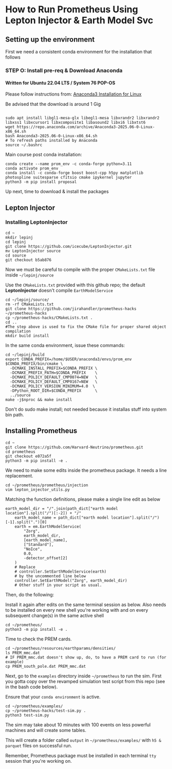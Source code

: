 # How to Run Prometheus Using Lepton Injector & Earth Model Svc

## Setting up the environment

First we need a consistent conda environment for the installation that follows

### STEP O: Install pre-req \& Download Anaconda

#### Written for Ubuntu 22.04 LTS / System 76 POP-OS

Please follow instructions from: [Anaconda3 Installation for Linux](https://www.anaconda.com/docs/getting-started/anaconda/install#macos-linux-installation:navigator-dependencies)

Be advised that the download is around 1 Gig

```bash=

sudo apt install libgl1-mesa-glx libegl1-mesa libxrandr2 libxrandr2 libxss1 libxcursor1 libxcomposite1 libasound2 libxi6 libxtst6
wget https://repo.anaconda.com/archive/Anaconda3-2025.06-0-Linux-x86_64.sh
bash Anaconda3-2025.06-0-Linux-x86_64.sh
# To refresh paths installed by Anaconda
source ~/.bashrc
```

Main course post conda installation:

```bash=
conda create --name prom_env -c conda-forge python=3.11
conda activate prom_env
conda install -c conda-forge boost boost-cpp h5py matplotlib photospline suitesparse cfitsio cmake ipykernel jupyter
python3 -m pip install proposal
```
Up next, time to download & install the packages

## Lepton Injector

### Installing LeptonInjector

```bash=
cd ~
mkdir lepinj
cd lepinj
git clone https://github.com/icecube/LeptonInjector.git
mv LeptonInjector source
cd source
git checkout b5ab876
```

Now we must be careful to compile with the proper `CMakeLists.txt` file inside
`~/lepinj/source`

Use the `CMakeLists.txt` provided with this github repo; the default **LeptonInjector** doesn't compile `EarthModelService`

```bash=
cd ~/lepinj/source/
rm -rf CMakeLists.txt
git clone https://github.com/jirahandler/prometheus-hacks ~/prometheus-hacks
cp ~/prometheus-hacks/CMakeLists.txt .
cd ..
#The step above is used to fix the CMake file for proper shared object compilation
mkdir build install
```

In the same conda environment, issue these commands:

```bash=
cd ~/lepinj/build
export CONDA_PREFIX=/home/$USER/anaconda3/envs/prom_env
$CONDA_PREFIX/bin/cmake \
  -DCMAKE_INSTALL_PREFIX=$CONDA_PREFIX \
  -DCMAKE_PREFIX_PATH=$CONDA_PREFIX    \
  -DCMAKE_POLICY_DEFAULT_CMP0074=NEW   \
  -DCMAKE_POLICY_DEFAULT_CMP0167=NEW   \
  -DCMAKE_POLICY_VERSION_MINIMUM=4.0  \
  -DPython_ROOT_DIR=$CONDA_PREFIX      \
  ../source
make -j$nproc && make install
```
Don't do sudo make install; not needed because it installas stuff into system bin path.

## Installing Prometheus

```bash=
cd ~
git clone https://github.com/Harvard-Neutrino/prometheus.git
cd prometheus
git checkout e072a5f
python3 -m pip install -e .
```
We need to make some edits inside the prometheus package. It needs a line replacement.

```bash=
cd ~/prometheus/prometheus/injection
vim lepton_injector_utils.py

```
Matching the function definitions, please make a single line edit as below

```bash=
earth_model_dir = "/".join(path_dict["earth model location"].split("/")[:-2]) + "/"
    earth_model_name = path_dict["earth model location"].split("/")[-1].split(".")[0]
    earth = em.EarthModelService(
        "Zorg",
        earth_model_dir,
        [earth_model_name],
        ["Standard"],
        "NoIce",
        0.0,
        -detector_offset[2]
    )
    # Replace
    # controller.SetEarthModelService(earth)
    # by the uncommented line below
    controller.SetEarthModel("Zorg", earth_model_dir)
    # Other stuff in your script as usual.
```
Then, do the following:

Install it again after edits on the same terminal session as below.
Also needs to be installed on every new shell you're working with and on every subsequent change(s) in the same active shell

```bash=
cd ~/prometheus/
python3 -m pip install -e .
```

Time to check the  PREM cards.

```bash=
cd ~/prometheus/resources/earthparams/densities/
ls PREM_mmc.dat
# IF PREM_mmc.dat doesn't show up, do, to have a PREM card to run (for example)
cp PREM_south_pole.dat PREM_mmc.dat
```
Next, go to the `examples` directory inside `~/prometheus` to run the sim.
First you gotta copy over the revamped simulation test script from this repo (see in the bash code below).

Ensure that your `conda environment` is active.

```bash=
cd ~/prometheus/examples/
cp ~/prometheus-hacks/test-sim.py .
python3 test-sim.py
 ```
The sim may take about 10 minutes with 100 events on less powerful machines and will create some tables.

This will create a folder called `output` in `~/prometheus/examples/` with `h5 & parquet` files on successful run.

Remember, Prometheus package must be installed in each terminal `tty` session that you're working on.









